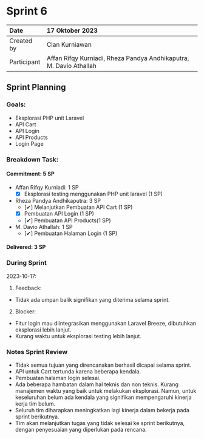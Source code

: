 # Sprint 6


| Date        | 17 Oktober 2023                                                    |
| :---------- | :----------------------------------------------------------------- |
| Created by  | Clan Kurniawan                                                     |
| Participant | Affan Rifqy Kurniadi, Rheza Pandya Andhikaputra, M. Davio Athallah |
## Sprint Planning
### Goals:
- Eksplorasi PHP unit Laravel
- API Cart 
- API Login
- API Products
- Login Page

### Breakdown Task:
#### Commitment: 5 SP
- Affan Rifqy Kurniadi: 1 SP
  - [x] Eksplorasi testing menggunakan PHP unit laravel (1 SP)
- Rheza Pandya Andhikaputra: 3 SP
  - [✔] Melanjutkan Pembuatan API Cart (1 SP)
  - [x] Pembuatan API Login (1 SP)
  - [✔] Pembuatan API Products(1 SP)
- M. Davio Athallah: 1 SP
  - [✔] Pembuatan Halaman Login (1 SP)


#### Delivered: 3 SP
### During Sprint
2023-10-17:
1. Feedback:
- Tidak ada umpan balik signifikan yang diterima selama sprint.
2. Blocker:
- Fitur login mau diintegrasikan menggunakan Laravel Breeze, dibutuhkan eksplorasi lebih lanjut.
- Kurang waktu untuk eksplorasi testing lebih lanjut.

### Notes Sprint Review
- Tidak semua tujuan yang direncanakan berhasil dicapai selama sprint.
- API untuk Cart tertunda karena beberapa kendala.
- Pembuatan halaman login selesai.
- Ada beberapa hambatan dalam hal teknis dan non teknis. Kurang manajemen waktu yang baik untuk melakukan eksplorasi. Namun, untuk keseluruhan belum ada kendala yang signifikan mempengaruhi kinerja kerja tim belum.
- Seluruh tim diharapkan meningkatkan lagi kinerja dalam bekerja pada sprint berikutnya.
- Tim akan melanjutkan tugas yang tidak selesai ke sprint berikutnya, dengan penyesuaian yang diperlukan pada rencana.
